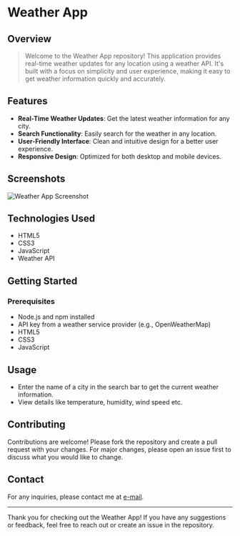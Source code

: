 # Weather App

## Overview

> Welcome to the Weather App repository! This application provides real-time weather updates for any location using a weather API. It's built with a focus on simplicity and user experience, making it easy to get weather information quickly and accurately.

## Features

- **Real-Time Weather Updates**: Get the latest weather information for any city.
- **Search Functionality**: Easily search for the weather in any location.
- **User-Friendly Interface**: Clean and intuitive design for a better user experience.
- **Responsive Design**: Optimized for both desktop and mobile devices.

## Screenshots

![Weather App Screenshot](path-to-screenshot.png)

## Technologies Used

- HTML5
- CSS3
- JavaScript
- Weather API

## Getting Started

### Prerequisites

- Node.js and npm installed
- API key from a weather service provider (e.g., OpenWeatherMap)
-  HTML5
- CSS3
- JavaScript

## Usage

- Enter the name of a city in the search bar to get the current weather information.
- View details like temperature, humidity, wind speed etc.

## Contributing

Contributions are welcome! Please fork the repository and create a pull request with your changes. For major changes, please open an issue first to discuss what you would like to change.

## Contact

For any inquiries, please contact me at [e-mail](codeshinobi.sarthak@gmail.com).

---

Thank you for checking out the Weather App! If you have any suggestions or feedback, feel free to reach out or create an issue in the repository.
